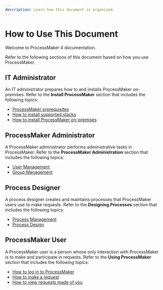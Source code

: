 ```yaml
---
description: Learn how this document is organized.
---
```


# How to Use This Document

Welcome to ProcessMaker 4 documentation.

Refer to the following sections of this document based on how you use ProcessMaker.

## IT Administrator

An IT administrator prepares how to and installs ProcessMaker on-premises. Refer to the **Install ProcessMaker** section that includes the following topics:

* [ProcessMaker prerequisites](../install-processmaker/prerequisites/)
* [How to install supported stacks](../install-processmaker/installing-stacks.md)
* [How to install ProcessMaker on-premises](../install-processmaker/install-processmaker-on-premise.md)

## ProcessMaker Administrator

A ProcessMaker administrator performs administrative tasks in ProcessMaker. Refer to the **ProcessMaker Administration** section that includes the following topics:

* [User Management](../processmaker-administration/add-users.md)
* [Group Management](../processmaker-administration/assign-groups-to-users.md)

## Process Designer

A process designer creates and maintains processes that ProcessMaker users use to make requests. Refer to the **Designing Processes** section that includes the following topics:

* [Process Management](../designing-processes/viewing-processes/)
* [Process Design](../designing-processes/process-design/)

## ProcessMaker User

A ProcessMaker user is a person whose only interaction with ProcessMaker is to make and participate in requests. Refer to the **Using ProcessMaker** section that includes the following topics:

* [How to log in to ProcessMaker](../using-processmaker/log-in.md)
* [How to make a request](../using-processmaker/profile-settings/requests/make-a-request.md)
* [How to view requests made of you](../using-processmaker/profile-settings/requests/view-requests-made-of-you.md)



